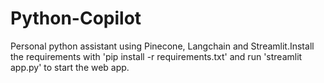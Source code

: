# Python-Copilot
Personal python assistant using Pinecone, Langchain and Streamlit.Install the requirements with 'pip install -r requirements.txt' and run 'streamlit app.py' to start the web app.
